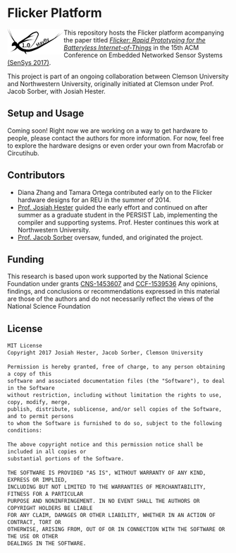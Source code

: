 Flicker Platform
======
<img src="https://raw.githubusercontent.com/PERSISTLab/mayfly-lang/master/media/logo.png" width="128" style="float: left;"> This repository hosts the Flicker platform acompanying the paper titled [*Flicker: Rapid Prototyping for the Batteryless Internet-of-Things*](http://josiahhester.com/cv/files/flickersensys.pdf) in the 15th ACM Conference on Embedded Networked Sensor Systems [(SenSys 2017)](http://sensys.acm.org/2017/).

This project is part of an ongoing collaboration between Clemson University and Northwestern University, originally initiated at Clemson under Prof. Jacob Sorber, with Josiah Hester.

## Setup and Usage

Coming soon! Right now we are working on a way to get hardware to people, please contact the authors for more information. For now, feel free to explore the hardware designs or even order your own from Macrofab or Circutihub.

## Contributors

- Diana Zhang and  Tamara Ortega contributed early on to the Flicker hardware designs for an REU in the summer of 2014.
- [Prof. Josiah Hester](http://josiahhester.com/cv/) guided the early effort and continued on after summer as a graduate student in the PERSIST Lab, implementing the compiler and supporting systems. Prof. Hester continues this work at Northwestern University.
- [Prof. Jacob Sorber](https://people.cs.clemson.edu/~jsorber/) oversaw, funded, and originated the project.

## Funding 

This research is based upon work supported by the National Science Foundation under grants [CNS-1453607](https://nsf.gov/awardsearch/showAward?AWD_ID=1453607) and [CCF-1539536](https://www.nsf.gov/awardsearch/showAward?AWD_ID=1539536) Any opinions, findings, and conclusions or recommendations expressed in this material are those of the authors and do not necessarily reflect the views of the National Science Foundation

## License

	MIT License
	Copyright 2017 Josiah Hester, Jacob Sorber, Clemson University

	Permission is hereby granted, free of charge, to any person obtaining a copy of this 
	software and associated documentation files (the "Software"), to deal in the Software 
	without restriction, including without limitation the rights to use, copy, modify, merge, 
	publish, distribute, sublicense, and/or sell copies of the Software, and to permit persons 
	to whom the Software is furnished to do so, subject to the following conditions:

	The above copyright notice and this permission notice shall be included in all copies or 
	substantial portions of the Software.

	THE SOFTWARE IS PROVIDED "AS IS", WITHOUT WARRANTY OF ANY KIND, EXPRESS OR IMPLIED, 
	INCLUDING BUT NOT LIMITED TO THE WARRANTIES OF MERCHANTABILITY, FITNESS FOR A PARTICULAR 
	PURPOSE AND NONINFRINGEMENT. IN NO EVENT SHALL THE AUTHORS OR COPYRIGHT HOLDERS BE LIABLE 
	FOR ANY CLAIM, DAMAGES OR OTHER LIABILITY, WHETHER IN AN ACTION OF CONTRACT, TORT OR 
	OTHERWISE, ARISING FROM, OUT OF OR IN CONNECTION WITH THE SOFTWARE OR THE USE OR OTHER 
	DEALINGS IN THE SOFTWARE.